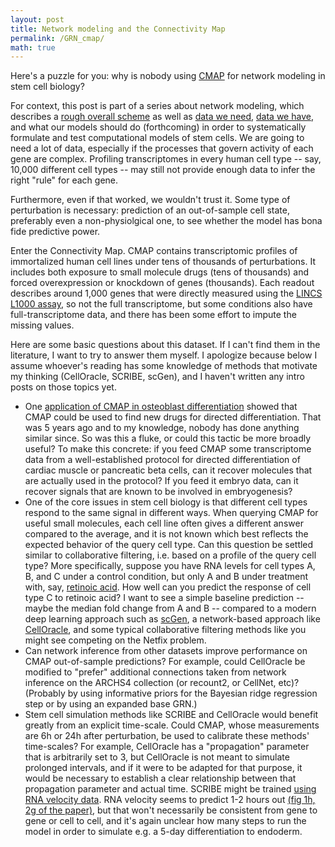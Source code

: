 ```yaml
---
layout: post
title: Network modeling and the Connectivity Map
permalink: /GRN_cmap/
math: true
---
```


Here's a puzzle for you: why is nobody using [CMAP](https://clue.io/) for network modeling in stem cell biology?

For context, this post is part of a series about network modeling, which describes a [rough overall scheme]() as well as  [data we need](), [data we have](), and what our models should do (forthcoming) in order to systematically formulate and test computational models of stem cells. We are going to need a lot of data, especially if the processes that govern activity of each gene are complex. Profiling transcriptomes in every human cell type -- say, 10,000 different cell types -- may still not provide enough data to infer the right "rule" for each gene. 

Furthermore, even if that worked, we wouldn't trust it. Some type of perturbation is necessary: prediction of an out-of-sample cell state, preferably even a non-physiolgical one, to see whether the model has bona fide predictive power. 

Enter the Connectivity Map. CMAP contains transcriptomic profiles of immortalized human cell lines under tens of thousands of perturbations. It includes both exposure to small molecule drugs (tens of thousands) and forced overexpression or knockdown of genes (thousands). Each readout describes around 1,000 genes that were directly measured using the [LINCS L1000 assay](http://www.lincsproject.org/LINCS/tools/workflows/find-the-best-place-to-obtain-the-lincs-l1000-data), so not the full transcriptome, but some conditions also have full-transcriptome data, and there has been some effort to impute the missing values. 

Here are some basic questions about this dataset. If I can't find them in the literature, I want to try to answer them myself. I apologize because below I assume whoever's reading has some knowledge of methods that motivate my thinking (CellOracle, SCRIBE, scGen), and I haven't written any intro posts on those topics yet.

- One [application of CMAP in osteoblast differentiation](https://www.ncbi.nlm.nih.gov/pmc/articles/PMC4611615/) showed that CMAP could be used to find new drugs for directed differentiation. That was 5 years ago and to my knowledge, nobody has done anything similar since. So was this a fluke, or could this tactic be more broadly useful? To make this concrete: if you feed CMAP some transcriptome data from a well-established protocol for directed differentiation of cardiac muscle or pancreatic beta cells, can it recover molecules that are actually used in the protocol? If you feed it embryo data, can it recover signals that are known to be involved in embryogenesis? 
- One of the core issues in stem cell biology is that different cell types respond to the same signal in different ways. When querying CMAP for useful small molecules, each cell line often gives a different answer compared to the average, and it is not known which best reflects the expected behavior of the query cell type. Can this question be settled similar to collaborative filtering, i.e. based on a profile of the query cell type? More specifically, suppose you have RNA levels for cell types A, B, and C under a control condition, but only A and B under treatment with, say, [retinoic acid](https://en.wikipedia.org/wiki/Retinoic_acid). How well can you predict the response of cell type C to retinoic acid? I want to see a simple baseline prediction -- maybe the median fold change from A and B -- compared to a modern deep learning approach such as [scGen](https://github.com/theislab/scgen), a network-based approach like [CellOracle](https://github.com/morris-lab/CellOracle), and some typical collaborative filtering methods like you might see competing on the Netfix problem.
- Can network inference from other datasets improve performance on CMAP out-of-sample predictions? For example, could CellOracle be modified to "prefer" additional connections taken from network inference on the ARCHS4 collection (or recount2, or CellNet, etc)? (Probably by using informative priors for the Bayesian ridge regression step or by using an expanded base GRN.)
- Stem cell simulation methods like SCRIBE and CellOracle would benefit greatly from an explicit time-scale. Could CMAP, whose measurements are 6h or 24h after perturbation, be used to calibrate these methods' time-scales? For example, CellOracle has a "propagation" parameter that is arbitrarily set to 3, but CellOracle is not meant to simulate prolonged intervals, and if it were to be adapted for that purpose, it would be necessary to establish a clear relationship between that propagation parameter and actual time. SCRIBE might be trained [using RNA velocity data](https://github.com/cole-trapnell-lab/Scribe/issues/16). RNA velocity seems to predict 1-2 hours out [(fig 1h, 2g of the paper)](https://www.ncbi.nlm.nih.gov/pmc/articles/PMC6130801/), but that won't necessarily be consistent from gene to gene or cell to cell, and it's again unclear how many steps to run the model in order to simulate e.g. a 5-day differentiation to endoderm. 







